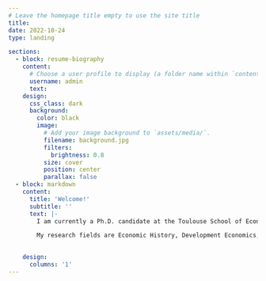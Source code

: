 ```yaml
---
# Leave the homepage title empty to use the site title
title:
date: 2022-10-24
type: landing

sections:
  - block: resume-biography
    content:
      # Choose a user profile to display (a folder name within `content/authors/`)
      username: admin
      text:
    design:
      css_class: dark
      background:
        color: black
        image:
          # Add your image background to `assets/media/`.
          filename: background.jpg
          filters:
            brightness: 0.8
          size: cover
          position: center
          parallax: false
  - block: markdown
    content:
      title: 'Welcome!'
      subtitle: ''
      text: |-
        I am currently a Ph.D. candidate at the Toulouse School of Economics. I apply empirical tools to understand the determinants of individual beliefs and behaviors. I will join the Kellogg School of Management at Northwestern University as a Postdoc in 2025-26 AY.

        My research fields are Economic History, Development Economics, and Political Economy. In my ongoing work, I identify and compare both horizontal transmission and vertical transmission of son preference with the usage of natural experiments, historical archives, and population censuses.
        

    design:
      columns: '1'
---
```

